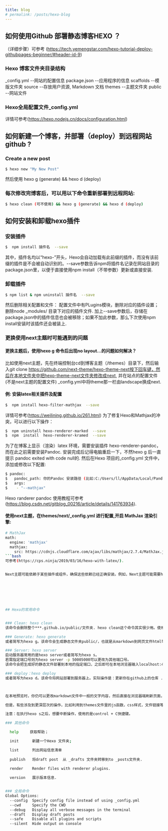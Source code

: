 ```yaml
---
title: blog
# permalink: /posts/hexo-blog
---
```

<!-- Welcome to [Hexo](https://hexo.io/)! This is your very first post. Check [documentation](https://hexo.io/docs/) for more info. If you get any problems when using Hexo, you can find the answer in [troubleshooting](https://hexo.io/docs/troubleshooting.html) or you can ask me on [GitHub](https://github.com/hexojs/hexo/issues). -->

## 如何使用Github 部署静态博客HEXO ？

（详细步骤）可参考 (https://tech.yemengstar.com/hexo-tutorial-deploy-githubpages-beginner/#header-id-9)

### Hexo 博客文件夹目录结构

_config.yml    --网站的配置信息
package.json   --应用程序的信息
scaffolds      --模版文件夹
source         --存放用户资源, Markdown 文档
themes         --主题文件夹
public         --网站文件

### Hexo全局配置文件_config.yml 
详情可参考(https://hexo.nodejs.cn/docs/configuration.html)



##  如何新建一个博客，并部署（deploy）到远程网站github ?
### Create a new post

``` bash
$ hexo new "My New Post"
```
然后使用  hexo g (generate) && hexo d (deploy)




### 每次修改完博客后，可以用以下命令重新部署到远程网站: 

``` bash
$ hexo clean (可不使用) && hexo g (generate) && hexo d (deploy)
```

## 如何安装和卸载hexo插件

### 安装插件
``` bash
$  npm install 插件名  --save
```
其中，插件名均以“hexo-”开头，Hexo会自动加载有此前缀的插件，而没有该前缀的插件是不会被自动识别的。--save参数告诉npm将插件名记录在网站目录的package.json里，以便于直接使用npm install（不带参数）更新或直接安装.

### 卸载插件
``` bash
$ npm list & npm uninstall 插件名  --save
```
然后删除相关配置和文件： 配置文件中有PLugins模块，删除对应的插件设置； 删除node
_modules/ 目录下对应的插件文件. 加上--save参数后，存储在package.json中的插件信息也会被移除；如果不加此参数，那么下次使用npm install安装时该插件还会被装上.

### 更换使用next主题时可能遇到的问题

#### 更换主题后，使用hexo g 命令后出现no layout...的问题如何解决？

比如使用next主题，先在终端控制台cd到博客主题（/themes）目录下，然后输入git clone https://github.com/next-theme/hexo-theme-next按下回车键，然后在本地文件夹中把hexo-theme-next文件夹修改成next, 并在站点的配置文件(不是next主题的配置文件)
_config.yml中将theme那一栏由landscape换成next.

#### 例: 安装latex相关插件及配置
``` bash
$  npm install hexo-filter-mathjax  --save
```
详情可参考(https://weilining.github.io/261.html)
为了修复Hexo和Mathjax的冲突，可以进行以下操作：
``` bash
$  npm uninstall hexo-renderer-marked  --save
$  npm  install  hexo-renderer-kramed  --save
```

为了在博客上显示（渲染）latex 环境，需要安装插件  hexo-renderer-pandoc， 而在此之前需要安装Pandoc. 安装完成后记得电脑重启一下，不然hexo g 后一直提示 pandoc exited with code null的. 然后在Hexo 项目的_config.yml 文件中，添加或修改以下配置:
``` bash
$ pandoc:
$   pandoc_path: 你的Pandoc 安装路径 (比如:C:/Users/ll/AppData/Local/Pandoc/    $  pandoc.exe)
$   args:    
$    - "--mathjax"
```
Hexo randerer pandoc 使用教程可参考(https://blog.csdn.net/gitblog_00216/article/details/141763934). 



#### 使用next主题，在themes/next/_config.yml 进行配置,开启 MathJax 渲染引擎: 

```bash
# MathJax
math:
  engine: 'mathjax'
  mathjax:
    src: https://cdnjs.cloudflare.com/ajax/libs/mathjax/2.7.4/MathJax.js?config=TeX-MML-AM_CHTML 
```bash
可参考(https://cps.ninja/2019/03/16/hexo-with-latex/).


Next主题可能依赖于某些插件或组件，确保这些依赖已经正确安装。例如，Next主题可能需要hexo-renderer-swig渲染器，可以通过以下命令安装：







## Hexo的常用命令


### Clean: hexo clean
该命令会删除整个***.github.io/public/文件夹. hexo clean这个命令其实很少用。使用情况常见于：更新了_config.yml文件夹，删除了一些已有博文等。原因就是速度慢，耗费不必要的时间。毕竟它会将整个public/文件夹删除，再重新生成。推荐偶尔清理使用即可。

### Generate: hexo generate
或者简写为hexo g。该命令会生成静态文件夹public/，也就是从markdown到网页文件html等的转换操作

### Server: hexo server
启动服务器常用的是hexo server或者简写为hexo s。
若需指定端口号则为hexo server -p 50005000可以更改为其他端口号。
该命令会把生成好的静态文件部署到本地的指定端口，之后即可在本地浏览器输入localhost:4000即可预览。若指定了端口号，则把4000改为你指定的端口，如上个示例中的localhost:5000

### deploy：hexo deploy
或者简写为hexo d。该命令将网站部署到服务器上。实际操作是：更新你在github上的仓库 .../github.io的指定分支（如果你采用Hexo系列第一节说到的两分支方式的话）。这是你最终发表的博客页面，你可以在浏览器上访问https://...github.io来查看更新后的博客啦。



在本地预览时，你仍可以更改markdown文件中一般的文字内容，然后直接在浏览器端刷新页面，就能看到实时更改的效果，而不需要再执行一次hexo g; hexo s，节省很多时间。常用于预览过程中进行微调操作。我的测试表明，此时更改文章的categories, tags等Front-Matter的属性的话，也可以动态刷新，很神奇。

但是，有些涉及到更深层次的操作，比如利用到themes文件里的js函数，css样式，文件链接等，可能无法实时更新。此时仍需要重新generate才可以预览最新效果。同理，如果你更改了themes文件夹下面的css文件, ejs文件, yml文件等，通常也需要重新渲染。

注意：在执行hexo s之后，想要中断操作，使用的是control + C快捷键。

### 其他命令

  help     获取帮助；

  init      新建一个Hexo 文件夹;

  list      列出网站信息清单 
  
  publish   将draft post  从 _drafts 文件夹转移到to _posts文件夹.

  render    Render files with renderer plugins.
  
  version   展示版本信息.


### 全局命令
Global Options:
  --config  Specify config file instead of using _config.yml
  --cwd     Specify the CWD
  --debug   Display all verbose messages in the terminal
  --draft   Display draft posts
  --safe    Disable all plugins and scripts
  --silent  Hide output on console
